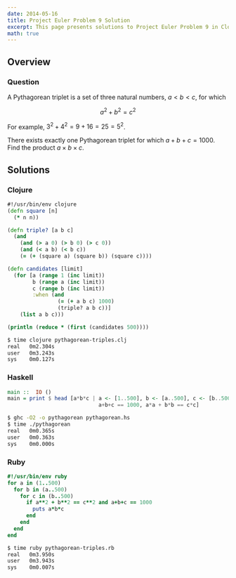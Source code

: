 ```yaml
---
date: 2014-05-16
title: Project Euler Problem 9 Solution
excerpt: This page presents solutions to Project Euler Problem 9 in Clojure, Haskell and Ruby.
math: true
---
```



## Overview


### Question

A Pythagorean triplet is a set of three natural numbers, $a < b < c$, 
for which

$$a^2 + b^2 = c^2$$

For example, $3^2 + 4^2 = 9 + 16 = 25 = 5^2$.

There exists exactly one Pythagorean triplet for which $a + b + c = 1000$.
Find the product $a \times b \times c$.






## Solutions

### Clojure

```clojure
#!/usr/bin/env clojure
(defn square [n]
  (* n n))

(defn triple? [a b c]
  (and
    (and (> a 0) (> b 0) (> c 0))
    (and (< a b) (< b c))
    (= (+ (square a) (square b)) (square c))))

(defn candidates [limit]
  (for [a (range 1 (inc limit)) 
        b (range a (inc limit)) 
        c (range b (inc limit))
        :when (and 
                (= (+ a b c) 1000)
                (triple? a b c))] 
    (list a b c)))

(println (reduce * (first (candidates 500))))
```


```bash
$ time clojure pythagorean-triples.clj
real   0m2.304s
user   0m3.243s
sys    0m0.127s
```



### Haskell

```haskell
main ::  IO ()
main = print $ head [a*b*c | a <- [1..500], b <- [a..500], c <- [b..500],
                             a+b+c == 1000, a*a + b*b == c*c]
```


```bash
$ ghc -O2 -o pythagorean pythagorean.hs
$ time ./pythagorean
real   0m0.365s
user   0m0.363s
sys    0m0.000s
```



### Ruby

```ruby
#!/usr/bin/env ruby
for a in (1..500)
  for b in (a..500)
    for c in (b..500)
      if a**2 + b**2 == c**2 and a+b+c == 1000
        puts a*b*c
      end
    end
  end
end
```


```bash
$ time ruby pythagorean-triples.rb
real   0m3.950s
user   0m3.943s
sys    0m0.007s
```


